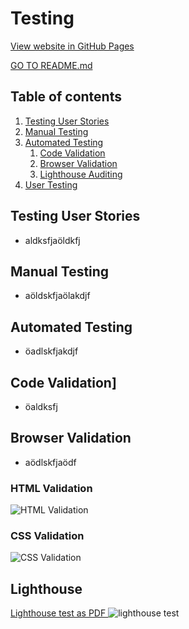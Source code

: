 # Testing

[View website in GitHub Pages](https://manell0.github.io/MileStone-1-Couronne/index.html)

[GO TO README.md](README.md)

## Table of contents

1. [Testing User Stories](#introduction)
2. [Manual Testing](#ux)
3. [Automated Testing](#Ideal-User-Demographic)
   1. [Code Validation](#Code-Validation])
   2. [Browser Validation](#Development-Planes)
   3. [Lighthouse Auditing](#Lighthouse)
4. [User Testing](#Features)

## Testing User Stories

- aldksfjaöldkfj

## Manual Testing

- aöldskfjaölakdjf

## Automated Testing

- öadlskfjakdjf

## Code Validation]

- öaldksfj

## Browser Validation

- aödlskfjaödf

### HTML Validation

![HTML Validation](assets/images/HTML-validator-index-Screenshot.jpg)

### CSS Validation

![CSS Validation](assets/images/CSS-validator-syle-Screenshot.jpg)

## Lighthouse

[Lighthouse test as PDF ](assets/lighthouse.pdf)
![lighthouse test](assets/images/lighthouse-Screenshot.jpg)
